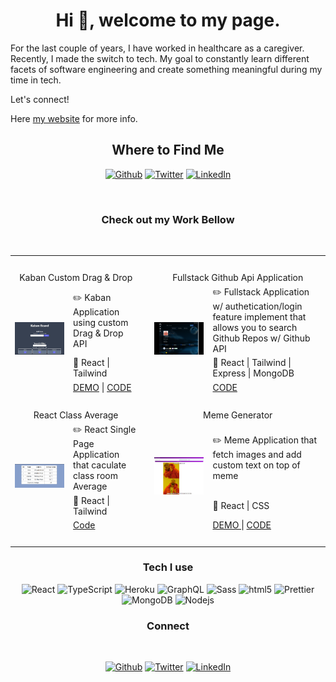 <h1 align="center">Hi 👋, welcome to my page.</h1>
<!-- <h2> ADD BANNER HERE> -->
<p>
For the last couple of years, I have worked in healthcare as a caregiver. Recently, I made the switch to tech. My goal to constantly learn different facets of software engineering and create something meaningful during my time in tech.

Let's connect!

</p>
<p>
 Here <a href="https://vinsondev.com/">my website</a> for more info.
</p>

<h2 align="center">Where to Find Me</h2>

<p align="center">
  <a href="https://github.com/vinson-han" target="_blank"><img alt="Github" src="https://img.shields.io/badge/GitHub-%2312100E.svg?&style=for-the-badge&logo=Github&logoColor=white" /></a>
  <a href="https://twitter.com/Vinson__Han" target="_blank"><img alt="Twitter" src="https://img.shields.io/badge/twitter-%231DA1F2.svg?&style=for-the-badge&logo=twitter&logoColor=white" /></a>
  <a href="https://www.linkedin.com/in/vinson-han" target="_blank"><img alt="LinkedIn" src="https://img.shields.io/badge/linkedin-%230077B5.svg?&style=for-the-badge&logo=linkedin&logoColor=white" /></a>
</p>


</br>
<h3 align="center">Check out my Work Bellow</h3>


<table>
  <th colspan="8" align="center">
  &nbsp
  </th>
 </br>
<!--    Project 1 -->
 <tr>
  <td align="center" colspan="4">Kaban Custom Drag & Drop</td>
  <td rowspan="4"></td>
  <td align="center" colspan="4">Fullstack Github Api Application</td>
 </tr>
  <tr>
   <td  colspan="3" rowspan="3"> <img src="./img/Kaban.JPG"></td>
   <td>✏️ Kaban Application using custom Drag & Drop API </td>
  <!--    Project 2 -->
   <td col span="3" rowspan="3"> <img src="./img/github.jpg"></td>
   <td>✏️ Fullstack Application w/ authetication/login feature implement that allows you to search Github Repos w/ Github API</td>
  </tr>
   <!--    Project  Built With -->
  <tr>
   <td>🦾 React | Tailwind</td>
   
   <td> 🦾 React | Tailwind | Express | MongoDB</td>
  </tr>
  <!--    Project Built With -->
  <tr>
   <!--    Project   Content-->
   <td> 
      <a href="https://kabanapp.netlify.app/">DEMO</a> |
      <a href="https://github.com/vinson-han/vinson-han.github.io">CODE</a> 
      </td>
   <td> 
    <a href="https://github.com/vinson-han/github">CODE</a> 
  </tr>
  <tr>
   <td colspan="8">
    &nbsp
   </td>
  </tr>
   <!--    Project Content End -->
  
 <tr>
  <td align="center" colspan="4"> React Class Average</td>
  <td rowspan="4"></td>
  <td align="center" colspan="4">Meme Generator</td>
 </tr>
  <tr>
<!--    Project 1 -->
   <td  colspan="3" rowspan="3"> <img src="./img/classAverage.jpg"></td>
   <td>✏️ React Single Page Application that caculate class room Average </td>
  <!--    Project 2 -->
   <td col span="3" rowspan="3"> <img src="./img/meme.jpg"></td>
   <td>✏️ Meme Application that fetch images and add custom text on top of meme</td>
  </tr>
  <tr>
   <!--    Project 3 -->
   <td>🦾 React | Tailwind</td>
   <!--    Project 5 -->
   <td> 🦾 React | CSS</td>
  </tr>
  <tr>
   <!--    Project 1 -->
   <td> 
      <a href="https://github.com/vinson-han/reactCalculateClassRoomAverage">Code</a></td>
   <!--    Project 2 -->
   <td>
   <a href="https://thememegenerators.netlify.app/">DEMO </a> | 
   <a href="https://github.com/vinson-han/MemeGenerator">CODE</a> </td>
  </tr>
  <tr>
   <td colspan="8">
    &nbsp
   </td>
  </tr>
  


</table>






<!--
<tr>

   <td>Tech Built With 🦾</td>

   <td>Tech Built With 🦾</td>
  </tr>
  <tr>
   <td> <a href="https://github.com/vinson-han/vinson-han.github.io">CODE</a> |
      <a href="#">DEMO</a></td>
   <td> <a href="https://github.com/vinson-han/vinson-han.github.io">CODE</a> |
      <a href="#">DEMO</a></td>
  </tr>
<table  align="">
  <tr>
    <th colspan="4">Projects 🎁</th>
  </tr>
   <tr>
    <td colspan='3' rowspan='3'>
     <img src="https://source.unsplash.com/random/500x500">
    </td>
    <td>Description ✏️</td>
  </tr>
    <tr>
      <td>Tech Built With 🦾</td>
  </tr>
    <td align="center">
      <a href="https://github.com/vinson-han/vinson-han.github.io">CODE</a> |
      <a href="#">DEMO</a>
    </td>
  </tr>
</table>
-->



<h3 align="center">Tech I use</h3>
<p align="center">
  <img alt="React" src="https://img.shields.io/badge/-React-45b8d8?style=flat-square&logo=react&logoColor=white" />
  <img alt="TypeScript" src="https://img.shields.io/badge/-TypeScript-007ACC?style=flat-square&logo=typescript&logoColor=white" />
  <img alt="Heroku" src="https://img.shields.io/badge/-Heroku-430098?style=flat-square&logo=heroku&logoColor=white" />
  <img alt="GraphQL" src="https://img.shields.io/badge/-GraphQL-E10098?style=flat-square&logo=graphql&logoColor=white" />
  <img alt="Sass" src="https://img.shields.io/badge/-Sass-CC6699?style=flat-square&logo=sass&logoColor=white" />
  <img alt="html5" src="https://img.shields.io/badge/-HTML5-E34F26?style=flat-square&logo=html5&logoColor=white" />
  <img alt="Prettier" src="https://img.shields.io/badge/-Prettier-F7B93E?style=flat-square&logo=prettier&logoColor=white" />
  <img alt="MongoDB" src="https://img.shields.io/badge/-MongoDB-13aa52?style=flat-square&logo=mongodb&logoColor=white" />
  <img alt="Nodejs" src="https://img.shields.io/badge/-Nodejs-43853d?style=flat-square&logo=Node.js&logoColor=white" />
</p>

<h3 align="center">Connect</h3>
</br>
<p align="center">
  <a href="https://github.com/vinson-han" target="_blank"><img alt="Github" src="https://img.shields.io/badge/GitHub-%2312100E.svg?&style=for-the-badge&logo=Github&logoColor=white" /></a>
  <a href="https://twitter.com/Vinson__Han" target="_blank"><img alt="Twitter" src="https://img.shields.io/badge/twitter-%231DA1F2.svg?&style=for-the-badge&logo=twitter&logoColor=white" /></a>
  <a href="https://www.linkedin.com/in/vinson-han" target="_blank"><img alt="LinkedIn" src="https://img.shields.io/badge/linkedin-%230077B5.svg?&style=for-the-badge&logo=linkedin&logoColor=white" /></a>
</p>

<!--
<p>
  <img alt="React" src="https://img.shields.io/badge/-React-45b8d8?style=flat-square&logo=react&logoColor=white" />
  <img alt="Webpack" src="https://img.shields.io/badge/-Webpack-8DD6F9?style=flat-square&logo=webpack&logoColor=white" /> 
  <img alt="Docker" src="https://img.shields.io/badge/-Docker-46a2f1?style=flat-square&logo=docker&logoColor=white" />
  <img alt="github actions" src="https://img.shields.io/badge/-Github_Actions-2088FF?style=flat-square&logo=github-actions&logoColor=white" />
  <img alt="Google Cloud Platform" src="https://img.shields.io/badge/-Google_Cloud_Platform-1a73e8?style=flat-square&logo=google-cloud&logoColor=white" />
  <img alt="TypeScript" src="https://img.shields.io/badge/-TypeScript-007ACC?style=flat-square&logo=typescript&logoColor=white" />
  <img alt="Insomnia" src="https://img.shields.io/badge/-Insomnia-5849BE?style=flat-square&logo=insomnia&logoColor=white" />
  <img alt="Apollo" src="https://img.shields.io/badge/-Apollo%20GraphQL-311C87?style=flat-square&logo=apollo-graphql&logoColor=white" />
  <img alt="Heroku" src="https://img.shields.io/badge/-Heroku-430098?style=flat-square&logo=heroku&logoColor=white" />
  <img alt="redux" src="https://img.shields.io/badge/-Redux-764ABC?style=flat-square&logo=redux&logoColor=white" />
  <img alt="ReactiveX" src="https://img.shields.io/badge/-RxJs-B7178C?style=flat-square&logo=reactivex&logoColor=white" />
  <img alt="GraphQL" src="https://img.shields.io/badge/-GraphQL-E10098?style=flat-square&logo=graphql&logoColor=white" />
  <img alt="Sass" src="https://img.shields.io/badge/-Sass-CC6699?style=flat-square&logo=sass&logoColor=white" />
  <img alt="Styled Components" src="https://img.shields.io/badge/-Styled_Components-db7092?style=flat-square&logo=styled-components&logoColor=white" />
  <img alt="git" src="https://img.shields.io/badge/-Git-F05032?style=flat-square&logo=git&logoColor=white" />
  <img alt="NestJs" src="https://img.shields.io/badge/-NestJs-ea2845?style=flat-square&logo=nestjs&logoColor=white" />
  <img alt="angular" src="https://img.shields.io/badge/-Angular-DD0031?style=flat-square&logo=angular&logoColor=white" />
  <img alt="npm" src="https://img.shields.io/badge/-NPM-CB3837?style=flat-square&logo=npm&logoColor=white" />
  <img alt="html5" src="https://img.shields.io/badge/-HTML5-E34F26?style=flat-square&logo=html5&logoColor=white" />
  <img alt="Brave browser" src="https://img.shields.io/badge/-Brave_Browser-FB542B?style=flat-square&logo=brave&logoColor=white" />
  <img alt="Rollup" src="https://img.shields.io/badge/-Rollup-EC4A3F?style=flat-square&logo=rollup.js&logoColor=white" />
  <img alt="d3js" src="https://img.shields.io/badge/-D3.js-F9A03C?style=flat-square&logo=d3.js&logoColor=white" />
  <img alt="Prettier" src="https://img.shields.io/badge/-Prettier-F7B93E?style=flat-square&logo=prettier&logoColor=white" />
  <img alt="MongoDB" src="https://img.shields.io/badge/-MongoDB-13aa52?style=flat-square&logo=mongodb&logoColor=white" />
  <img alt="Nodejs" src="https://img.shields.io/badge/-Nodejs-43853d?style=flat-square&logo=Node.js&logoColor=white" />
</p>
https://github.com/thmsgbrt/thmsgbrt/blob/master/README.md****


-->





